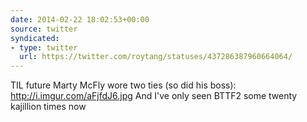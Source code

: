 ```yaml
---
date: 2014-02-22 18:02:53+00:00
source: twitter
syndicated:
- type: twitter
  url: https://twitter.com/roytang/statuses/437286387960664064/
---
```


TIL future Marty McFly wore two ties (so did his boss): http://i.imgur.com/aFjfdJ6.jpg And I've only seen BTTF2 some twenty kajillion times now